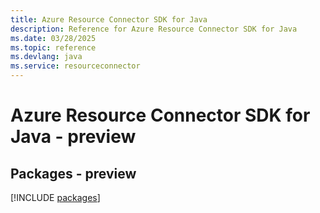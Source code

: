 ```yaml
---
title: Azure Resource Connector SDK for Java
description: Reference for Azure Resource Connector SDK for Java
ms.date: 03/28/2025
ms.topic: reference
ms.devlang: java
ms.service: resourceconnector
---
```

# Azure Resource Connector SDK for Java - preview
## Packages - preview
[!INCLUDE [packages](resource-connector-index.md)]